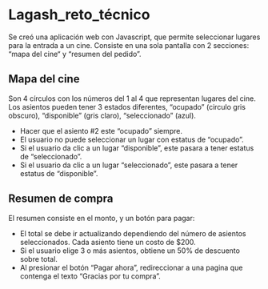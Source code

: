 # Lagash_reto_técnico

Se creó una aplicación web con Javascript, que permite seleccionar lugares para la entrada a un cine.
Consiste en una sola pantalla con 2 secciones: “mapa del cine“ y “resumen del pedido”.

## Mapa del cine

Son 4 círculos con los números del 1 al 4 que representan lugares del cine. Los asientos pueden tener 3 estados diferentes, “ocupado” (circulo gris
obscuro), “disponible” (gris claro), “seleccionado” (azul).
- Hacer que el asiento #2 este “ocupado” siempre.
- El usuario no puede seleccionar un lugar con estatus de “ocupado”.
- Si el usuario da clic a un lugar “disponible”, este pasara a tener estatus de “seleccionado”.
- Si el usuario da clic a un lugar “seleccionado”, este pasara a tener estatus de “disponible”.

## Resumen de compra

El resumen consiste en el monto, y un botón para pagar:

- El total se debe ir actualizando dependiendo del número de asientos seleccionados. Cada asiento tiene un costo de $200. 
- Si el usuario elige 3 o más asientos, obtiene un 50% de descuento sobre total.
- Al presionar el botón “Pagar ahora”, redireccionar a una pagina que contenga el texto “Gracias por tu compra”.

